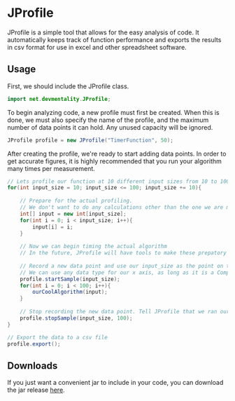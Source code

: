 # JProfile
JProfile is a simple tool that allows for the easy analysis of code. It automatically keeps track of function performance and exports the results in csv format for use in excel and other spreadsheet software.

## Usage
First, we should include the JProfile class.
```java
import net.devmentality.JProfile;
```
To begin analyzing code, a new profile must first be created. When this is done, we must also specify the name of the profile, and the maximum number of data points it can hold. Any unused capacity will be ignored.

```java
JProfile profile = new JProfile("TimerFunction", 50);
```

After creating the profile, we're ready to start adding data points. In order to get accurate figures, it is highly recommended that you run your algorithm many times per measurement.

```java
// Lets profile our function at 10 different input sizes from 10 to 100
for(int input_size = 10; input_size <= 100; input_size += 10){
    
    // Prepare for the actual profiling.
    // We don't want to do any calculations other than the one we are measuring in the loop
    int[] input = new int[input_size];
    for(int i = 0; i < input_size; i++){
        input[i] = i;
    }
    
    // Now we can begin timing the actual algorithm
    // In the future, JProfile will have tools to make these prepatory steps unnecessary
        
    // Record a new data point and use our input_size as the point on the x axis
    // We can use any data type for our x axis, as long as it is a Comparable type
    profile.startSample(input_size);
    for(int i = 0; i < 100; i++){
        ourCoolAlgorithm(input);
    }
    
    // Stop recording the new data point. Tell JProfile that we ran our function 100 times.
    profile.stopSample(input_size, 100);
}

// Export the data to a csv file
profile.export();
```

## Downloads
If you just want a convenient jar to include in your code, you can download the jar release [here](https://drive.google.com/file/d/1FJWlKSx6_34mIH4wT1y4jeg1_ceDkRnf/view?usp=sharing).
